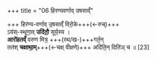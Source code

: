 +++
title = "06 हिरण्यवर्णाव् उषसाव्ँ"

+++
हिर॑ण्य-वर्णाव् उ॒षसाव्ँ॑ विरो॒के+++(←रुच्)+++  
ऽय॑स्-स्थूणा॒व् **उदि॑तौ॒** सूर्य॒स्य ।   
**आरो॑हतव्ँ** वरुण मित्र॒ +++(रथ/ख-)+++गर्त॒न्  
तत॑श् **चक्षाथा॒म्**+++(←चक्ष् वीक्षणे)+++ अदि॑ति॒न् दिति॑ञ् च ॥ [23]